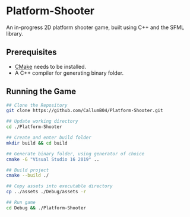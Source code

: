 # Platform-Shooter

An in-progress 2D platform shooter game, built using C++ and the SFML library.

## Prerequisites

- [CMake](https://cmake.org/download/) needs to be installed.
- A C++ compiler for generating binary folder.

## Running the Game

```bash
## Clone the Repository
git clone https://github.com/CallumB04/Platform-Shooter.git

## Update working directory
cd ./Platform-Shooter

## Create and enter build folder
mkdir build && cd build

## Generate binary folder, using generator of choice
cmake -G "Visual Studio 16 2019" ..

## Build project
cmake --build ./

## Copy assets into executable directory
cp ../assets ./Debug/assets -r

## Run game
cd Debug && ./Platform-Shooter
```
